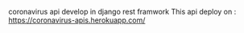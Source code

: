 coronavirus api develop in django rest framwork
This api deploy on : https://coronavirus-apis.herokuapp.com/